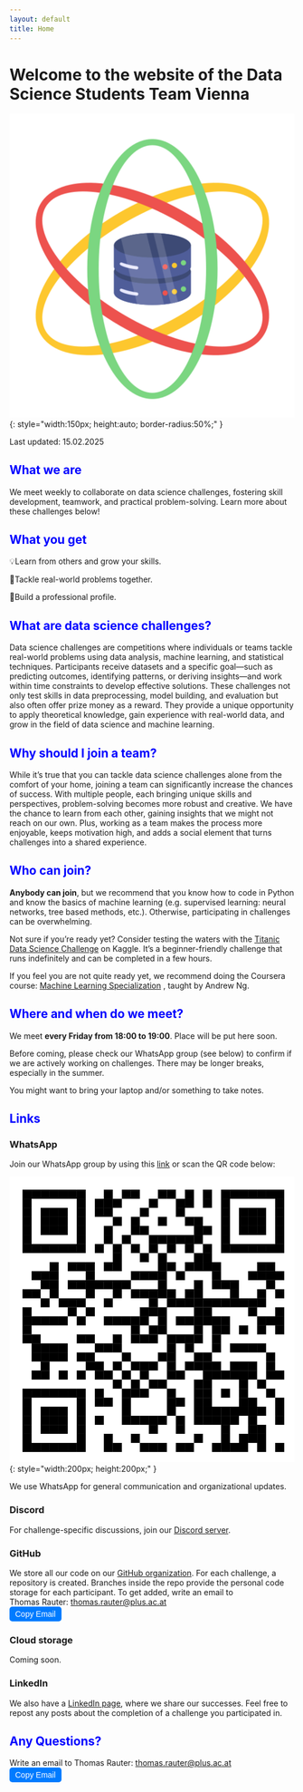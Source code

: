 ```yaml
---
layout: default
title: Home
---
```


# Welcome to the website of the Data Science Students Team Vienna

![team_icon](data_sciene_team_icon.png){: style="width:150px; 
height:auto; 
border-radius:50%;" }

Last updated: 15.02.2025

## <span style="color:blue; font-weight:bold;">What we are</span>
We meet weekly to collaborate on data science challenges, 
fostering
skill development, teamwork, and practical problem-solving. Learn more about 
these challenges below!

## <span style="color:blue; font-weight:bold;">What you get</span>
💡Learn from others and grow your skills. 

🧩Tackle real-world problems together. 

🎯Build a professional profile. 


## <span style="color:blue; font-weight:bold;">What are data science challenges?</span>
Data science challenges are competitions where individuals or teams tackle 
real-world problems using data analysis, machine learning, and statistical 
techniques. Participants receive datasets and a specific goal—such as predicting
outcomes, identifying patterns, or deriving insights—and work within time 
constraints to develop effective solutions. These challenges not only test 
skills in data preprocessing, model building, and evaluation but also often
offer prize money as a reward. They provide a unique opportunity to apply 
theoretical knowledge, gain experience with real-world data, and grow in the 
field of data science and machine learning. 


## <span style="color:blue; font-weight:bold;">Why should I join a team?</span>
While it’s true that you can tackle data science challenges alone from the 
comfort of your home, joining a team can significantly increase the chances of 
success. With multiple people, each bringing unique skills and perspectives, 
problem-solving becomes more robust and creative. We have the chance to learn
from each other, gaining insights that we might not reach on our own. Plus, 
working as a team makes the process more enjoyable, keeps motivation high, and 
adds a social element that turns challenges into a shared experience. 


## <span style="color:blue; font-weight:bold;">Who can join?</span>

**Anybody can join**, but we recommend that you know how to code in Python and 
know the basics of machine learning (e.g. supervised learning: neural 
networks, tree based methods, etc.). Otherwise, participating in 
challenges can be overwhelming.

Not sure if you’re ready yet? Consider testing the waters with the 
[Titanic Data Science Challenge](https://www.kaggle.com/competitions/titanic)
on Kaggle. It’s a beginner-friendly challenge that runs indefinitely and can be
completed in a few hours.

If you feel you are not quite ready yet, we recommend doing the Coursera course:
[Machine Learning Specialization](https://www.coursera.org/specializations/machine-learning-introduction#courses)
, taught by Andrew Ng.

## <span style="color:blue; font-weight:bold;">Where and when do we meet?</span>
We meet **every Friday from 18:00 to 19:00**. Place will be put here soon.

Before coming, please check our WhatsApp group (see below) to confirm if we 
are actively working on challenges. There may be longer breaks, especially in
the summer.

You might want to bring your laptop and/or something to take notes.

## <span style="color:blue; font-weight:bold;">Links</span>
### **WhatsApp**
Join our WhatsApp group by using this 
[link](https://chat.whatsapp.com/H2vBsdCdU1d2t5eUVjMHia) or scan the QR code below:

![WhatsApp group](whatsapp_group_qr_code.png){: style="width:200px; 
height:200px;" }

We use WhatsApp for general communication and organizational updates.

### **Discord**
For challenge-specific discussions, join our
[Discord server](https://discord.gg/bpX65Hdm).

### **GitHub**
We store all our code on our
[GitHub organization](https://github.com/Data-Science-Students-Team-Vienna). 
For each
challenge, a repository is created. Branches inside the repo provide the 
personal code storage for each participant. To get added, write an email to  
Thomas Rauter: <span id="email">thomas.rauter@plus.ac.at</span>  
<button onclick="copyEmail()" style="cursor:pointer; padding:5px 10px; background-color:#007BFF; color:white; border:none; border-radius:5px; font-size:14px;">
  Copy Email
</button>

<script>
function copyEmail() {
  const email = document.getElementById('email').innerText;
  navigator.clipboard.writeText(email).then(() => {
    alert('Email copied to clipboard!');
  });
}
</script>


### **Cloud storage**
Coming soon.

### **LinkedIn**
We also have a 
[LinkedIn page](https://www.linkedin.com/groups/10061274/), where we share our 
successes. Feel free to repost any posts about the completion of a challenge you
participated in.


## <span style="color:blue; font-weight:bold;">Any Questions?</span>
Write an email to Thomas Rauter: <span id="email">thomas.rauter@plus.ac.at</span>  
<button onclick="copyEmail()" style="cursor:pointer; padding:5px 10px; background-color:#007BFF; color:white; border:none; border-radius:5px; font-size:14px;">
  Copy Email
</button>

<script>
function copyEmail() {
  const email = document.getElementById('email').innerText;
  navigator.clipboard.writeText(email).then(() => {
    alert('Email copied to clipboard!');
  });
}
</script>